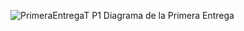 ![PrimeraEntregaT P1](https://github.com/LucasSalvarrey/PrimeraEntregaT.P1/assets/169365832/8e2d9df6-b223-4b21-8bc1-c31afa099540)
Diagrama de la Primera Entrega
